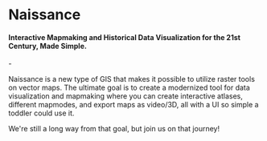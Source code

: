 # Naissance
#### Interactive Mapmaking and Historical Data Visualization for the 21st Century, Made Simple.

\-

Naissance is a new type of GIS that makes it possible to utilize raster tools on vector maps. The ultimate goal is to create a modernized tool for data visualization and mapmaking where you can create interactive atlases, different mapmodes, and export maps as video/3D, all with a UI so simple a toddler could use it.

We're still a long way from that goal, but join us on that journey!
